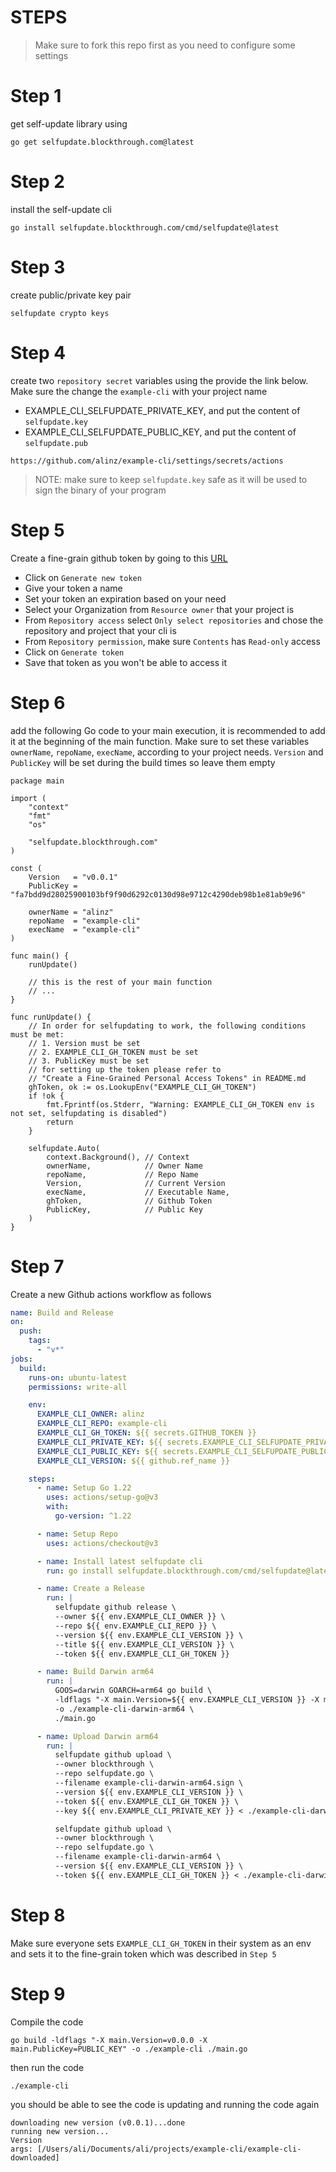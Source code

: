 # STEPS

> Make sure to fork this repo first as you need to configure some settings

# Step 1

get self-update library using

```
go get selfupdate.blockthrough.com@latest
```

# Step 2

install the self-update cli

```
go install selfupdate.blockthrough.com/cmd/selfupdate@latest
```

# Step 3

create public/private key pair

```
selfupdate crypto keys
```

# Step 4

create two `repository secret` variables using the provide the link below. Make sure the change the `example-cli` with your project name

- EXAMPLE_CLI_SELFUPDATE_PRIVATE_KEY, and put the content of `selfupdate.key`
- EXAMPLE_CLI_SELFUPDATE_PUBLIC_KEY, and put the content of `selfupdate.pub`

```
https://github.com/alinz/example-cli/settings/secrets/actions
```

> NOTE: make sure to keep `selfupdate.key` safe as it will be used to sign the binary of your program

# Step 5

Create a fine-grain github token by going to this [URL](https://github.com/settings/tokens?type=beta)

- Click on `Generate new token`
- Give your token a name
- Set your token an expiration based on your need
- Select your Organization from `Resource owner` that your project is
- From `Repository access` select `Only select repositories` and chose the repository and project that your cli is
- From `Repository permission`, make sure `Contents` has `Read-only` access
- Click on `Generate token`
- Save that token as you won't be able to access it

# Step 6

add the following Go code to your main execution, it is recommended to add it at the beginning of the main function. Make sure to set these variables `ownerName`, `repoName`, `execName`, according to your project needs. `Version` and `PublicKey` will be set during the build times so leave them empty

```golang
package main

import (
	"context"
	"fmt"
	"os"

	"selfupdate.blockthrough.com"
)

const (
	Version   = "v0.0.1"
	PublicKey = "fa7bdd9d28025900103bf9f90d6292c0130d98e9712c4290deb98b1e81ab9e96"

	ownerName = "alinz"
	repoName  = "example-cli"
	execName  = "example-cli"
)

func main() {
	runUpdate()

	// this is the rest of your main function
    // ...
}

func runUpdate() {
	// In order for selfupdating to work, the following conditions must be met:
	// 1. Version must be set
	// 2. EXAMPLE_CLI_GH_TOKEN must be set
	// 3. PublicKey must be set
	// for setting up the token please refer to
	// "Create a Fine-Grained Personal Access Tokens" in README.md
	ghToken, ok := os.LookupEnv("EXAMPLE_CLI_GH_TOKEN")
	if !ok {
		fmt.Fprintf(os.Stderr, "Warning: EXAMPLE_CLI_GH_TOKEN env is not set, selfupdating is disabled")
		return
	}

	selfupdate.Auto(
		context.Background(), // Context
		ownerName,            // Owner Name
		repoName,             // Repo Name
		Version,              // Current Version
		execName,             // Executable Name,
		ghToken,              // Github Token
		PublicKey,            // Public Key
	)
}
```

# Step 7

Create a new Github actions workflow as follows

```yaml
name: Build and Release
on:
  push:
    tags:
      - "v*"
jobs:
  build:
    runs-on: ubuntu-latest
    permissions: write-all

    env:
      EXAMPLE_CLI_OWNER: alinz
      EXAMPLE_CLI_REPO: example-cli
      EXAMPLE_CLI_GH_TOKEN: ${{ secrets.GITHUB_TOKEN }}
      EXAMPLE_CLI_PRIVATE_KEY: ${{ secrets.EXAMPLE_CLI_SELFUPDATE_PRIVATE_KEY }}
      EXAMPLE_CLI_PUBLIC_KEY: ${{ secrets.EXAMPLE_CLI_SELFUPDATE_PUBLIC_KEY }}
      EXAMPLE_CLI_VERSION: ${{ github.ref_name }}

    steps:
      - name: Setup Go 1.22
        uses: actions/setup-go@v3
        with:
          go-version: ^1.22

      - name: Setup Repo
        uses: actions/checkout@v3

      - name: Install latest selfupdate cli
        run: go install selfupdate.blockthrough.com/cmd/selfupdate@latest

      - name: Create a Release
        run: |
          selfupdate github release \
          --owner ${{ env.EXAMPLE_CLI_OWNER }} \
          --repo ${{ env.EXAMPLE_CLI_REPO }} \
          --version ${{ env.EXAMPLE_CLI_VERSION }} \
          --title ${{ env.EXAMPLE_CLI_VERSION }} \
          --token ${{ env.EXAMPLE_CLI_GH_TOKEN }}

      - name: Build Darwin arm64
        run: |
          GOOS=darwin GOARCH=arm64 go build \
          -ldflags "-X main.Version=${{ env.EXAMPLE_CLI_VERSION }} -X main.PublicKey=${{ env.EXAMPLE_CLI_PUBLIC_KEY }}" \
          -o ./example-cli-darwin-arm64 \
          ./main.go

      - name: Upload Darwin arm64
        run: |
          selfupdate github upload \
          --owner blockthrough \
          --repo selfupdate.go \
          --filename example-cli-darwin-arm64.sign \
          --version ${{ env.EXAMPLE_CLI_VERSION }} \
          --token ${{ env.EXAMPLE_CLI_GH_TOKEN }} \
          --key ${{ env.EXAMPLE_CLI_PRIVATE_KEY }} < ./example-cli-darwin-arm64

          selfupdate github upload \
          --owner blockthrough \
          --repo selfupdate.go \
          --filename example-cli-darwin-arm64 \
          --version ${{ env.EXAMPLE_CLI_VERSION }} \
          --token ${{ env.EXAMPLE_CLI_GH_TOKEN }} < ./example-cli-darwin-arm64
```

# Step 8

Make sure everyone sets `EXAMPLE_CLI_GH_TOKEN` in their system as an env and sets it to the fine-grain token which was described in `Step 5`

# Step 9

Compile the code

```
go build -ldflags "-X main.Version=v0.0.0 -X main.PublicKey=PUBLIC_KEY" -o ./example-cli ./main.go
```

then run the code

```
./example-cli
```

you should be able to see the code is updating and running the code again

```
downloading new version (v0.0.1)...done
running new version...
Version
args: [/Users/ali/Documents/ali/projects/example-cli/example-cli-downloaded]
```
